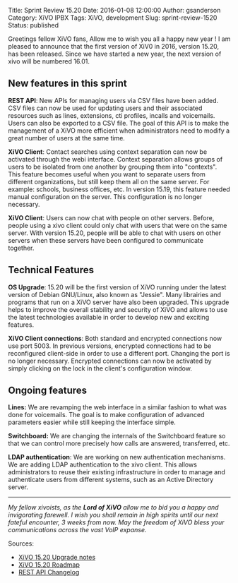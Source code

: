 Title: Sprint Review 15.20
Date: 2016-01-08 12:00:00
Author: gsanderson
Category: XiVO IPBX
Tags: XiVO, development
Slug: sprint-review-1520
Status: published

Greetings fellow XiVO fans, Allow me to wish you all a happy new year ! I am pleased to announce that the first version
of XiV0 in 2016, version 15.20, has been released. Since we have started a new year, the next version of xivo will be
numbered 16.01.

New features in this sprint
---------------------------

**REST API**: New APIs for managing users via CSV files have been added. CSV files can now be used for updating users
and their associated resources such as lines, extensions, cti profiles, incalls and voicemails. Users can also be
exported to a CSV file. The goal of this API is to make the management of a XiVO more efficient when administrators need
to modify a great number of users at the same time.

**XiVO Client**: Contact searches using context separation can now be activated through the webi interface. Context
separation allows groups of users to be isolated from one another by grouping them into "contexts". This feature becomes
useful when you want to separate users from different organizations, but still keep them all on the same server. For
example: schools, business offices, etc. In version 15.19, this feature needed manual configuration on the server. This
configuration is no longer necessary.

**XiVO Client**: Users can now chat with people on other servers. Before, people using a xivo client could only chat
with users that were on the same server. With version 15.20, people will be able to chat with users on other servers
when these servers have been configured to communicate together.

Technical Features
------------------

**OS Upgrade**: 15.20 will be the first version of XiVO running under the latest version of Debian GNU/Linux, also known
as "Jessie". Many librairies and programs that run on a XiVO server have also been upgraded. This upgrade helps to
improve the overall stability and security of XiVO and allows to use the latest technologies available in order to
develop new and exciting features.

**XiVO Client connections**: Both standard and encrypted connections now use port 5003. In previous versions, encrypted
connections had to be reconfigured client-side in order to use a different port. Changing the port is no longer
necessary. Encrypted connections can now be activated by simply clicking on the lock in the client's configuration
window.

Ongoing features
----------------

**Lines:** We are revamping the web interface in a similar fashion to what was done for voicemails. The goal is to make
configuration of advanced parameters easier while still keeping the interface simple.

**Switchboard:** We are changing the internals of the Switchboard feature so that we can control more precisely how
calls are answered, transferred, etc.

**LDAP authentication**: We are working on new authentication mechanisms. We are adding LDAP authentication to the xivo
client. This allows administrators to reuse their existing infrastructure in order to manage and authenticate users
from different systems, such as an Active Directory server.

---

*My fellow xivoists, as the **Lord of XiVO** allow me to bid you a happy and invigorating farewell. I
wish you shall remain in high spirits until our next fateful encounter, 3 weeks from now. May the
freedom of XiVO bless your communications across the vast VoIP expanse.*

Sources:

* [XiVO 15.20 Upgrade notes](http://http://documentation.xivo.io/en/stable/upgrade/upgrade.html#id2)
* [XiVO 15.20 Roadmap](http://projects.xivo.io/versions/236)
* [REST API Changelog](http://documentation.xivo.io/en/stable/api_sdk/rest_api/confd/changelog.html)
